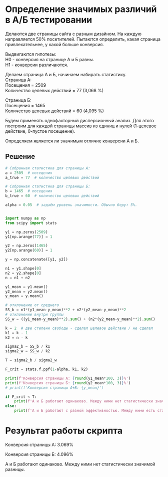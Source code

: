 # Определение значимых различий в А/Б тестировании

Делаются две страницы сайта с разным дизайном. На каждую направляется 50% посетителей. Пытаются определить, какая страница привлекательнее, у какой больше конверсия. 

Выдвигаются гипотезы:<br>
H0 - конверсия на странице А и Б равны.<br>
H1 - конверсии различаются.<br>

Делаем страница А и Б, начинаем набирать статистику.<br>
Страница А:<br>
Посещения = 2509<br>
Количество целевых действий = 77 (3,068 %)<br>

Страница Б:<br>
Посещения = 1465<br>
Количество целевых действий = 60 (4,095 %)<br>

Будем применять однофакторный дисперсионный анализ. Для этого построим для каждой страницы массив из единиц и нулей (1-целевое действие, 0-пустое посещение).

Определяем является ли значимым отличие конверсии А и Б. 

## Решение

```Python
# Собранная статистика для страницы А:
a = 2509  # посещения
a_true = 77  # количество целевых действий

# Собранная статистика для страницы Б:
b = 1465  # посещения
b_true = 60  # количество целевых действий

alpha = 0.05  # задаём уровень значимости. Обычно берут 5%.


import numpy as np
from scipy import stats

y1 = np.zeros(2509)
y1[np.arange(77)] = 1

y2 = np.zeros(1465)
y2[np.arange(60)] = 1

y = np.concatenate([y1, y2])

n1 = y1.shape[0]
n2 = y2.shape[0]
n = n1 + n2

y1_mean = y1.mean()
y2_mean = y2.mean()
y_mean = y.mean()

# отклонение от среднего
SS_b = n1*(y1_mean-y_mean)**2 + n2*(y2_mean-y_mean)**2
# отклонение внутри группы
SS_w = ((y1_mean-y_mean)**2).sum() + (n2*(y2_mean-y_mean)**2).sum()

k = 2  # две степени свободы - сделал целевое действие / не сделал
k1 = k - 1
k2 = n - k

sigma2_b = SS_b / k1
sigma2_w = SS_w / k2

T = sigma2_b / sigma2_w

F_crit = stats.f.ppf(1-alpha, k1, k2)

print(f'Конверсия страницы А: {round(y1_mean*100, 3)}%')
print(f'Конверсия страницы Б: {round(y2_mean*100, 3)}%')
# print(f'Конверсия страницы А+Б: {y_mean}')

if F_crit < T:
    print(f'А и Б работают одинаково. Между ними нет статистически значимой разницы.')
else:
    print(f'А и Б работают с разной эффективностью. Между ними есть статистически значимая разница.')

```

# Результат работы скрипта

Конверсия страницы А: 3.069%

Конверсия страницы Б: 4.096%

А и Б работают одинаково. Между ними нет статистически значимой разницы.
